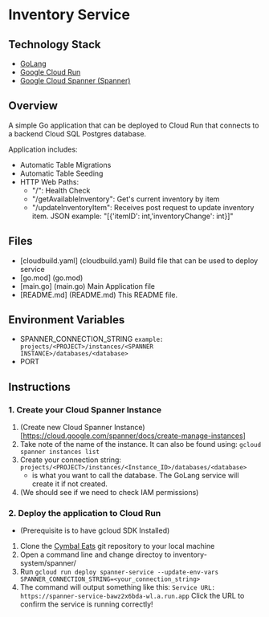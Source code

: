 # Inventory Service 

## Technology Stack

- [GoLang](https://go.dev/)
- [Google Cloud Run](https://cloud.google.com/run)
- [Google Cloud Spanner (Spanner)](https://cloud.google.com/spanner)

## Overview

A simple Go application that can be deployed to Cloud Run that connects to a backend Cloud SQL Postgres database. 

Application includes:
- Automatic Table Migrations
- Automatic Table Seeding
- HTTP Web Paths:
    * "/": Health Check
    * "/getAvailableInventory": Get's current inventory by item
    * "/updateInventoryItem": Receives post request to update inventory item. JSON example: "[{'itemID': int,'inventoryChange': int}]"


## Files

- [cloudbuild.yaml] (cloudbuild.yaml) Build file that can be used to deploy service
- [go.mod] (go.mod)
- [main.go] (main.go) Main Application file
- [README.md] (README.md) This README file.

## Environment Variables
- SPANNER_CONNECTION_STRING `example: projects/<PROJECT>/instances/<SPANNER INSTANCE>/databases/<database>`
- PORT

## Instructions 

### 1. Create your Cloud Spanner Instance

1. (Create new Cloud Spanner Instance)[https://cloud.google.com/spanner/docs/create-manage-instances]
2. Take note of the name of the instance. It can also be found using: `gcloud spanner instances list`
3. Create your connection string: `projects/<PROJECT>/instances/<Instance_ID>/databases/<database>`
    * <database> is what you want to call the database. The GoLang service will create it if not created.
4. (We should see if we need to check IAM permissions)

### 2. Deploy the application to Cloud Run

* (Prerequisite is to have gcloud SDK Installed)

1. Clone the [Cymbal Eats](https://https://github.com/momander/cymbal-eats) git repository to your local machine
2. Open a command line and change directoy to inventory-system/spanner/
3. Run `gcloud run deploy spanner-service --update-env-vars SPANNER_CONNECTION_STRING=<your_connection_string>`
4. The command will output something like this:
`Service URL: https://spanner-service-bawz2x6bda-wl.a.run.app` Click the URL to confirm the service is running correctly!
